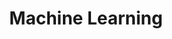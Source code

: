 ---
title: "Machine Learning"
description: "Machine learning (ML) is a subfield of artificial intelligence (AI) that uses algorithms and statistical models to create self-learning computer programs for automated recognition, generation and prediction tasks. Instead of being explicitly programmed, these models independently derive these capabilities from real-world and/or synthetic datasets. ML algorithms can be further classified into supervised, semi-supervised and unsupervised algorithms."
image: cover.jpg

# Badge style
style:
    background: "#2a9d8f"
    color: "#fff"
---